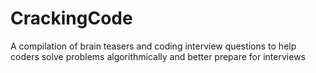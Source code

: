 # CrackingCode
A compilation of brain teasers and coding interview questions to help coders solve problems algorithmically and better prepare for interviews
